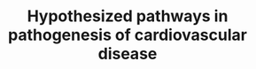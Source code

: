 ---
annotations:
- id: PW:0000020
  parent: disease pathway
  type: Pathway Ontology
  value: cardiovascular system disease pathway
- id: PW:0000022
  parent: disease pathway
  type: Pathway Ontology
  value: cardiomyopathy pathway
- id: DOID:13378
  type: Disease Ontology
  value: Kawasaki disease
- id: DOID:4079
  parent: cardiovascular system disease
  type: Disease Ontology
  value: heart valve disease
- id: DOID:1287
  parent: cardiovascular system disease
  type: Disease Ontology
  value: cardiovascular system disease
- id: DOID:10763
  parent: cardiovascular system disease
  type: Disease Ontology
  value: hypertension
- id: DOID:1936
  parent: cardiovascular system disease
  type: Disease Ontology
  value: atherosclerosis
- id: DOID:3627
  parent: cardiovascular system disease
  type: Disease Ontology
  value: aortic aneurysm
- id: PW:0000013
  parent: disease pathway
  type: Pathway Ontology
  value: disease pathway
- id: DOID:0050700
  parent: cardiovascular system disease
  type: Disease Ontology
  value: cardiomyopathy
- id: CL:0002350
  parent: animal cell
  type: Cell Type Ontology
  value: endocardial cell
authors:
- AARandCo
- Jmelius
- Khanspers
- AMTan
- Fehrhart
- Eweitz
- Egonw
citedin:
- link: PMC9015122
  title: Understanding signaling and metabolic paths using semantified and harmonized
    information about biological interactions (2022)
- link: PMC8868589
  title: Comprehensive Statistical and Bioinformatics Analysis in the Deciphering
    of Putative Mechanisms by Which Lipid-Associated GWAS Loci Contribute to Coronary
    Artery Disease (2022)
communities:
- Diseases
description: The pathways hypothesized to be involved in cardiovascular diseases begin
  with LTBPs and fibrillins activating a TGFBR complex. The complex can begin the
  canonical TGFB pathway involving SMAD proteins that target gene expression for proteins
  involved in endocardial and epicardial EMT, neural crest migration, ECM remodeling,
  cell differentiation, development and maintenance of cardiovascular structure and
  function. The non-canonical TGFB pathway involves the calcium-calneurin signaling
  pathway that also affects those functions. The TGFBR complex also activates SHCA
  and Tak1, which promote the function of a complex (ERK1/2, JNK1, and p38) to regulate
  the previously mentioned cell functions and influence the development of cardiovascular
  diseases. These diseases are additionally influenced by a signaling pathway involving
  the activation of TGFB ligands, receptors, activators, and effectors by ANG2/AT1/2R
  complex. This pathway is based on figure 1 from Doetschman et al.   Proteins on
  this pathway have targeted assays available via the [https://assays.cancer.gov/available_assays?wp_id=WP3668
  CPTAC Assay Portal]
last-edited: 2024-02-26
ndex: 9f51ea2d-8b67-11eb-9e72-0ac135e8bacf
organisms:
- Homo sapiens
redirect_from:
- /index.php/Pathway:WP3668
- /instance/WP3668
- /instance/WP3668_r128974
revision: r128974
schema-jsonld:
- '@context': https://schema.org/
  '@id': https://wikipathways.github.io/pathways/WP3668.html
  '@type': Dataset
  creator:
    '@type': Organization
    name: WikiPathways
  description: The pathways hypothesized to be involved in cardiovascular diseases
    begin with LTBPs and fibrillins activating a TGFBR complex. The complex can begin
    the canonical TGFB pathway involving SMAD proteins that target gene expression
    for proteins involved in endocardial and epicardial EMT, neural crest migration,
    ECM remodeling, cell differentiation, development and maintenance of cardiovascular
    structure and function. The non-canonical TGFB pathway involves the calcium-calneurin
    signaling pathway that also affects those functions. The TGFBR complex also activates
    SHCA and Tak1, which promote the function of a complex (ERK1/2, JNK1, and p38)
    to regulate the previously mentioned cell functions and influence the development
    of cardiovascular diseases. These diseases are additionally influenced by a signaling
    pathway involving the activation of TGFB ligands, receptors, activators, and effectors
    by ANG2/AT1/2R complex. This pathway is based on figure 1 from Doetschman et al.   Proteins
    on this pathway have targeted assays available via the [https://assays.cancer.gov/available_assays?wp_id=WP3668
    CPTAC Assay Portal]
  keywords:
  - AGTR1
  - ANG2
  - CTGF
  - ENG
  - FBN1
  - FBN2
  - FBN3
  - FLNA
  - LTBP1
  - LTBP2
  - MAPK1
  - MAPK14
  - MAPK3
  - MAPK8
  - NR2C2
  - POSTN
  - RUNX2
  - SERPINE1
  - SHC1
  - SMAD2
  - SMAD3
  - SMAD4
  - TGFBR1
  - TGFBR2
  - TGFBR3
  license: CC0
  name: Hypothesized pathways in pathogenesis of cardiovascular disease
seo: CreativeWork
title: Hypothesized pathways in pathogenesis of cardiovascular disease
wpid: WP3668
---